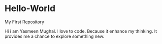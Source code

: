 # Hello-World
My First Repository

Hi i am Yasmeen Mughal. I love to code. Because it enhance my thinking. It provides me a chance to explore something new.
